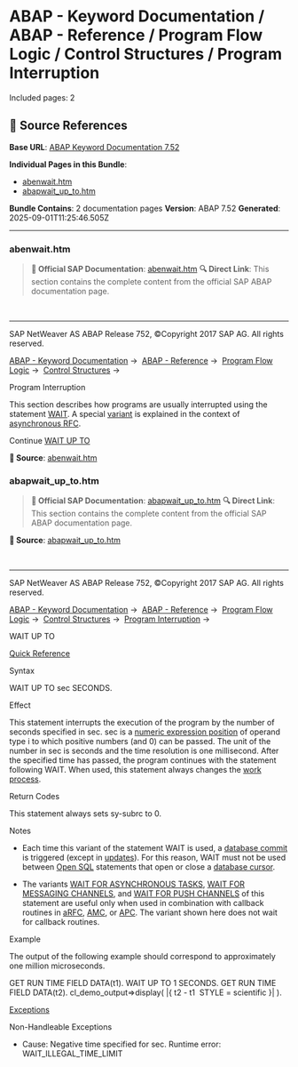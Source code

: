 # ABAP - Keyword Documentation / ABAP - Reference / Program Flow Logic / Control Structures / Program Interruption

Included pages: 2



## 🔗 Source References

**Base URL**: [ABAP Keyword Documentation 7.52](https://help.sap.com/doc/abapdocu_752_index_htm/7.52/en-US/index.htm)

**Individual Pages in this Bundle**:
- [abenwait.htm](https://help.sap.com/doc/abapdocu_752_index_htm/7.52/en-US/abenwait.htm)
- [abapwait_up_to.htm](https://help.sap.com/doc/abapdocu_752_index_htm/7.52/en-US/abapwait_up_to.htm)

**Bundle Contains**: 2 documentation pages
**Version**: ABAP 7.52
**Generated**: 2025-09-01T11:25:46.505Z

---

### abenwait.htm

> **📖 Official SAP Documentation**: [abenwait.htm](https://help.sap.com/doc/abapdocu_752_index_htm/7.52/en-US/abenwait.htm)
> **🔍 Direct Link**: This section contains the complete content from the official SAP ABAP documentation page.


  

* * *

SAP NetWeaver AS ABAP Release 752, ©Copyright 2017 SAP AG. All rights reserved.

[ABAP - Keyword Documentation](javascript:call_link\('abenabap.htm'\)) →  [ABAP - Reference](javascript:call_link\('abenabap_reference.htm'\)) →  [Program Flow Logic](javascript:call_link\('abenabap_flow_logic.htm'\)) →  [Control Structures](javascript:call_link\('abencontrol_structures.htm'\)) → 

Program Interruption

This section describes how programs are usually interrupted using the statement [WAIT](javascript:call_link\('abapwait_up_to.htm'\)). A special [variant](javascript:call_link\('abapwait_until.htm'\)) is explained in the context of [asynchronous RFC](javascript:call_link\('abenasynchronous_rfc_glosry.htm'\) "Glossary Entry").

Continue
[WAIT UP TO](javascript:call_link\('abapwait_up_to.htm'\))



**📖 Source**: [abenwait.htm](https://help.sap.com/doc/abapdocu_752_index_htm/7.52/en-US/abenwait.htm)

### abapwait_up_to.htm

> **📖 Official SAP Documentation**: [abapwait_up_to.htm](https://help.sap.com/doc/abapdocu_752_index_htm/7.52/en-US/abapwait_up_to.htm)
> **🔍 Direct Link**: This section contains the complete content from the official SAP ABAP documentation page.


**📖 Source**: [abapwait_up_to.htm](https://help.sap.com/doc/abapdocu_752_index_htm/7.52/en-US/abapwait_up_to.htm)


  

* * *

SAP NetWeaver AS ABAP Release 752, ©Copyright 2017 SAP AG. All rights reserved.

[ABAP - Keyword Documentation](javascript:call_link\('abenabap.htm'\)) →  [ABAP - Reference](javascript:call_link\('abenabap_reference.htm'\)) →  [Program Flow Logic](javascript:call_link\('abenabap_flow_logic.htm'\)) →  [Control Structures](javascript:call_link\('abencontrol_structures.htm'\)) →  [Program Interruption](javascript:call_link\('abenwait.htm'\)) → 

WAIT UP TO

[Quick Reference](javascript:call_link\('abapwait_shortref.htm'\))

Syntax

WAIT UP TO sec SECONDS.

Effect

This statement interrupts the execution of the program by the number of seconds specified in sec. sec is a [numeric expression position](javascript:call_link\('abennumerical_expr_position_glosry.htm'\) "Glossary Entry") of operand type i to which positive numbers (and 0) can be passed. The unit of the number in sec is seconds and the time resolution is one millisecond. After the specified time has passed, the program continues with the statement following WAIT. When used, this statement always changes the [work process](javascript:call_link\('abenwork_process_glosry.htm'\) "Glossary Entry").

Return Codes

This statement always sets sy-subrc to 0.

Notes

-   Each time this variant of the statement WAIT is used, a [database commit](javascript:call_link\('abendatabase_commit_glosry.htm'\) "Glossary Entry") is triggered (except in [updates](javascript:call_link\('abenupdate_glosry.htm'\) "Glossary Entry")). For this reason, WAIT must not be used between [Open SQL](javascript:call_link\('abenopen_sql_glosry.htm'\) "Glossary Entry") statements that open or close a [database cursor](javascript:call_link\('abendatabase_cursor_glosry.htm'\) "Glossary Entry").
    
-   The variants [WAIT FOR ASYNCHRONOUS TASKS](javascript:call_link\('abapwait_until.htm'\)), [WAIT FOR MESSAGING CHANNELS](javascript:call_link\('abapwait_amc.htm'\)), and [WAIT FOR PUSH CHANNELS](javascript:call_link\('abapwait_apc.htm'\)) of this statement are useful only when used in combination with callback routines in [aRFC](javascript:call_link\('abenarfc_glosry.htm'\) "Glossary Entry"), [AMC](javascript:call_link\('abenamc_glosry.htm'\) "Glossary Entry"), or [APC](javascript:call_link\('abenapc_glosry.htm'\) "Glossary Entry"). The variant shown here does not wait for callback routines.
    

Example

The output of the following example should correspond to approximately one million microseconds.

GET RUN TIME FIELD DATA(t1).
WAIT UP TO 1 SECONDS.
GET RUN TIME FIELD DATA(t2).
cl\_demo\_output=>display( |{ t2 - t1  STYLE = scientific }| ).

[Exceptions](javascript:call_link\('abenabap_language_exceptions.htm'\))

Non-Handleable Exceptions

-   Cause: Negative time specified for sec.
    Runtime error: WAIT\_ILLEGAL\_TIME\_LIMIT
